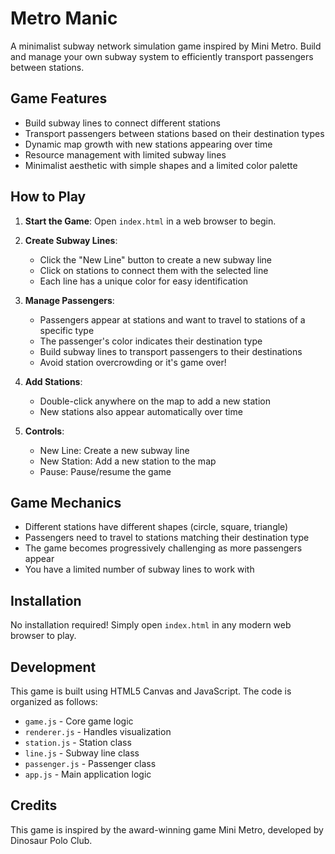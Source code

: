 # Metro Manic

A minimalist subway network simulation game inspired by Mini Metro. Build and manage your own subway system to efficiently transport passengers between stations.

## Game Features

- Build subway lines to connect different stations
- Transport passengers between stations based on their destination types
- Dynamic map growth with new stations appearing over time
- Resource management with limited subway lines
- Minimalist aesthetic with simple shapes and a limited color palette

## How to Play

1. **Start the Game**: Open `index.html` in a web browser to begin.

2. **Create Subway Lines**:
   - Click the "New Line" button to create a new subway line
   - Click on stations to connect them with the selected line
   - Each line has a unique color for easy identification

3. **Manage Passengers**:
   - Passengers appear at stations and want to travel to stations of a specific type
   - The passenger's color indicates their destination type
   - Build subway lines to transport passengers to their destinations
   - Avoid station overcrowding or it's game over!

4. **Add Stations**:
   - Double-click anywhere on the map to add a new station
   - New stations also appear automatically over time

5. **Controls**:
   - New Line: Create a new subway line
   - New Station: Add a new station to the map
   - Pause: Pause/resume the game

## Game Mechanics

- Different stations have different shapes (circle, square, triangle)
- Passengers need to travel to stations matching their destination type
- The game becomes progressively challenging as more passengers appear
- You have a limited number of subway lines to work with

## Installation

No installation required! Simply open `index.html` in any modern web browser to play.

## Development

This game is built using HTML5 Canvas and JavaScript. The code is organized as follows:

- `game.js` - Core game logic
- `renderer.js` - Handles visualization
- `station.js` - Station class
- `line.js` - Subway line class
- `passenger.js` - Passenger class
- `app.js` - Main application logic

## Credits

This game is inspired by the award-winning game Mini Metro, developed by Dinosaur Polo Club. 